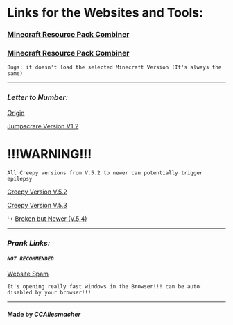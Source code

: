 # Links for the Websites and Tools: 


### <span style="color:green">[Minecraft Resource Pack Combiner](https://ccallesmacher.github.io/Tools-Websites/Combiner/Combiner.html)</span> 
### <span style="color:green">[Minecraft Resource Pack Combiner](https://ccallesmacher.github.io/Tools-Websites/Combiner/Combiner.html)</span>

`Bugs: it doesn't load the selected Minecraft Version (It's always the same)`

---

### <span style="green">***Letter to Number:***</font>


<span style="yellow">[Origin](https://ccallesmacher.github.io/Tools-Websites/LettertoNumber/LettertoNumber.html)</font> 

<span style="grey">[Jumpscrare Version V1.2](https://ccallesmacher.github.io/Tools-Websites/LettertoNumber/Lettertonumber.html)</span>


# <span style="red">!!!WARNING!!!</font>


`All Creepy versions from V.5.2 to newer can potentially trigger epilepsy`

<span style="red">[Creepy Version V.5.2](https://ccallesmacher.github.io/Tools-Websites/LettertoNumber/save%20V.5.2/anti-virus.html)</font> 
   
<span style="red">[Creepy Version V.5.3](https://ccallesmacher.github.io/Tools-Websites/LettertoNumber/save%20V.5.3/anti-virus.html)</font> 

   ↳ <span style="red">[Broken but Newer (V.5.4)](https://ccallesmacher.github.io/Tools-Websites/LettertoNumber/save%20V.5.3/notgood/anti-virus.html)</font> 

---

### <span style="green">***Prank Links:***</font>

#### <span style="orange">***`NOT RECOMMENDED`***</font>

<span style="red">[Website Spam](https://ccallesmacher.github.io/Tools-Websites/Prank-Links/Window_Spam.html)</font>

`It's opening really fast windows in the Browser!!! can be auto disabled by your browser!!!`



---

#### <span style="gold">Made by ___CCAllesmacher___</font>
